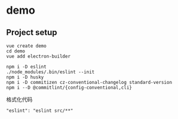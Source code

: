 # demo

## Project setup
```shell
vue create demo
cd demo
vue add electron-builder

npm i -D eslint
./node_modules/.bin/eslint --init
npm i -D husky
npm i -D commitizen cz-conventional-changelog standard-version
npm i --D @commitlint/{config-conventional,cli}
```



格式化代码

```
"eslint": "eslint src/**"
```

